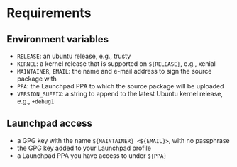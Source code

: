 # Requirements
## Environment variables
- `RELEASE`: an ubuntu release, e.g., trusty
- `KERNEL`: a kernel release that is supported on `${RELEASE}`, e.g., xenial
- `MAINTAINER`, `EMAIL`: the name and e-mail address to sign the source package with
- `PPA`: the Launchpad PPA to which the source package will be uploaded
- `VERSION_SUFFIX`: a string to append to the latest Ubuntu kernel release, e.g., `+debug1`

## Launchpad access
- a GPG key with the name `${MAINTAINER} <${EMAIL}>`, with no passphrase
- the GPG key added to your Launchpad profile
- a Launchpad PPA you have access to under `${PPA}`
